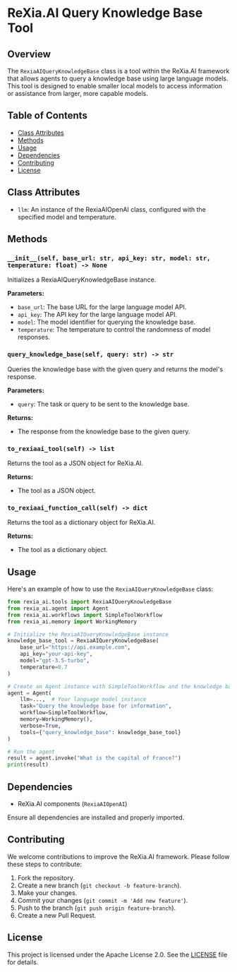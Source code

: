 # ReXia.AI Query Knowledge Base Tool

## Overview

The `RexiaAIQueryKnowledgeBase` class is a tool within the ReXia.AI framework that allows agents to query a knowledge base using large language models. This tool is designed to enable smaller local models to access information or assistance from larger, more capable models.

## Table of Contents

- [Class Attributes](#class-attributes)
- [Methods](#methods)
- [Usage](#usage)
- [Dependencies](#dependencies)
- [Contributing](#contributing)
- [License](#license)

## Class Attributes

- `llm`: An instance of the RexiaAIOpenAI class, configured with the specified model and temperature.

## Methods

### `__init__(self, base_url: str, api_key: str, model: str, temperature: float) -> None`

Initializes a RexiaAIQueryKnowledgeBase instance.

**Parameters:**

- `base_url`: The base URL for the large language model API.
- `api_key`: The API key for the large language model API.
- `model`: The model identifier for querying the knowledge base.
- `temperature`: The temperature to control the randomness of model responses.

### `query_knowledge_base(self, query: str) -> str`

Queries the knowledge base with the given query and returns the model's response.

**Parameters:**

- `query`: The task or query to be sent to the knowledge base.

**Returns:**

- The response from the knowledge base to the given query.

### `to_rexiaai_tool(self) -> list`

Returns the tool as a JSON object for ReXia.AI.

**Returns:**

- The tool as a JSON object.

### `to_rexiaai_function_call(self) -> dict`

Returns the tool as a dictionary object for ReXia.AI.

**Returns:**

- The tool as a dictionary object.

## Usage

Here's an example of how to use the `RexiaAIQueryKnowledgeBase` class:

```python
from rexia_ai.tools import RexiaAIQueryKnowledgeBase
from rexia_ai.agent import Agent
from rexia_ai.workflows import SimpleToolWorkflow
from rexia_ai.memory import WorkingMemory

# Initialize the RexiaAIQueryKnowledgeBase instance
knowledge_base_tool = RexiaAIQueryKnowledgeBase(
    base_url="https://api.example.com",
    api_key="your-api-key",
    model="gpt-3.5-turbo",
    temperature=0.7
)

# Create an Agent instance with SimpleToolWorkflow and the knowledge base tool
agent = Agent(
    llm=...,  # Your language model instance
    task="Query the knowledge base for information",
    workflow=SimpleToolWorkflow,
    memory=WorkingMemory(),
    verbose=True,
    tools={"query_knowledge_base": knowledge_base_tool}
)

# Run the agent
result = agent.invoke("What is the capital of France?")
print(result)
```

## Dependencies

- ReXia.AI components (`RexiaAIOpenAI`)

Ensure all dependencies are installed and properly imported.

## Contributing

We welcome contributions to improve the ReXia.AI framework. Please follow these steps to contribute:

1. Fork the repository.
2. Create a new branch (`git checkout -b feature-branch`).
3. Make your changes.
4. Commit your changes (`git commit -m 'Add new feature'`).
5. Push to the branch (`git push origin feature-branch`).
6. Create a new Pull Request.

## License

This project is licensed under the Apache License 2.0. See the [LICENSE](../LICENSE) file for details.

